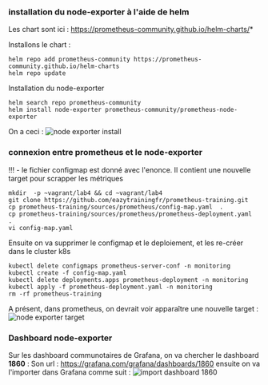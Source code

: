 ### installation du node-exporter à l'aide de helm
Les chart sont ici :  https://prometheus-community.github.io/helm-charts/*

Installons le chart : 
```
helm repo add prometheus-community https://prometheus-community.github.io/helm-charts
helm repo update
```

Installation du node-exporter
```
helm search repo prometheus-community
helm install node-exporter prometheus-community/prometheus-node-exporter
```

On a ceci : 
![node exporter  install](images/node-exporter_install.PNG)

### connexion entre prometheus et le node-exporter
!!! - le fichier configmap est donné avec l'enonce. Il contient une nouvelle target pour scrapper les métriques 
```
mkdir  -p ~vagrant/lab4 && cd ~vagrant/lab4
git clone https://github.com/eazytrainingfr/prometheus-training.git
cp prometheus-training/sources/prometheus/config-map.yaml  .
cp prometheus-training/sources/prometheus/prometheus-deployment.yaml  .
vi config-map.yaml
```

Ensuite on va supprimer le configmap et le deploiement, et les re-créer dans le cluster k8s
```
kubectl delete configmaps prometheus-server-conf -n monitoring
kubectl create -f config-map.yaml
kubectl delete deployments.apps prometheus-deployment -n monitoring
kubectl apply -f prometheus-deployment.yaml -n monitoring
rm -rf prometheus-training
```

A présent, dans prometheus, on devrait voir apparaître une nouvelle target : 
![node exporter target](images/node-exporter-target.PNG)

### Dashboard node-exporter
Sur les dashboard communotaires de Grafana, on va chercher le dashboard **1860** :
Son url :  https://grafana.com/grafana/dashboards/1860
ensuite on va l'importer dans Grafana comme suit : 
![import dashboard 1860](images/import_dashbord_1860.png)
